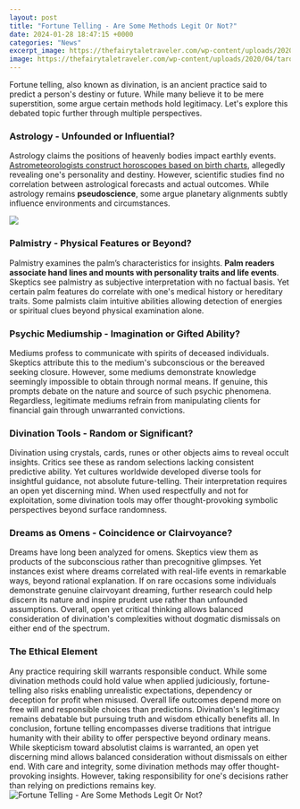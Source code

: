 ```yaml
---
layout: post
title: "Fortune Telling - Are Some Methods Legit Or Not?"
date: 2024-01-28 18:47:15 +0000
categories: "News"
excerpt_image: https://thefairytaletraveler.com/wp-content/uploads/2020/04/tarot-2114403_1280.jpg
image: https://thefairytaletraveler.com/wp-content/uploads/2020/04/tarot-2114403_1280.jpg
---
```


Fortune telling, also known as divination, is an ancient practice said to predict a person's destiny or future. While many believe it to be mere superstition, some argue certain methods hold legitimacy. Let's explore this debated topic further through multiple perspectives.
### Astrology - Unfounded or Influential?
Astrology claims the positions of heavenly bodies impact earthly events. [Astrometeorologists construct horoscopes based on birth charts](https://store.fi.io.vn/xmas-holiday-funny-santa-shetland-sheepdog-christmas-tree-2), allegedly revealing one's personality and destiny. However, scientific studies find no correlation between astrological forecasts and actual outcomes. While astrology remains **pseudoscience**, some argue planetary alignments subtly influence environments and circumstances.

![](https://i1.wp.com/www.wishbonix.com/wp-content/uploads/2020/02/fortune-telling.jpg?fit=940%2C788&amp;ssl=1)
### Palmistry - Physical Features or Beyond? 
Palmistry examines the palm’s characteristics for insights. **Palm readers associate hand lines and mounts with personality traits and life events**. Skeptics see palmistry as subjective interpretation with no factual basis. Yet certain palm features do correlate with one's medical history or hereditary traits. Some palmists claim intuitive abilities allowing detection of energies or spiritual clues beyond physical examination alone.
### Psychic Mediumship - Imagination or Gifted Ability?
Mediums profess to communicate with spirits of deceased individuals. Skeptics attribute this to the medium's subconscious or the bereaved seeking closure. However, some mediums demonstrate knowledge seemingly impossible to obtain through normal means. If genuine, this prompts debate on the nature and source of such psychic phenomena. Regardless, legitimate mediums refrain from manipulating clients for financial gain through unwarranted convictions.  
### Divination Tools - Random or Significant?
Divination using crystals, cards, runes or other objects aims to reveal occult insights. Critics see these as random selections lacking consistent predictive ability. Yet cultures worldwide developed diverse tools for insightful guidance, not absolute future-telling. Their interpretation requires an open yet discerning mind. When used respectfully and not for exploitation, some divination tools may offer thought-provoking symbolic perspectives beyond surface randomness.
### Dreams as Omens - Coincidence or Clairvoyance? 
Dreams have long been analyzed for omens. Skeptics view them as products of the subconscious rather than precognitive glimpses. Yet instances exist where dreams correlated with real-life events in remarkable ways, beyond rational explanation. If on rare occasions some individuals demonstrate genuine clairvoyant dreaming, further research could help discern its nature and inspire prudent use rather than unfounded assumptions. Overall, open yet critical thinking allows balanced consideration of divination's complexities without dogmatic dismissals on either end of the spectrum.
### The Ethical Element  
Any practice requiring skill warrants responsible conduct. While some divination methods could hold value when applied judiciously, fortune-telling also risks enabling unrealistic expectations, dependency or deception for profit when misused. Overall life outcomes depend more on free will and responsible choices than predictions. Divination's legitimacy remains debatable but pursuing truth and wisdom ethically benefits all.
In conclusion, fortune telling encompasses diverse traditions that intrigue humanity with their ability to offer perspective beyond ordinary means. While skepticism toward absolutist claims is warranted, an open yet discerning mind allows balanced consideration without dismissals on either end. With care and integrity, some divination methods may offer thought-provoking insights. However, taking responsibility for one's decisions rather than relying on predictions remains key.
![Fortune Telling - Are Some Methods Legit Or Not?](https://thefairytaletraveler.com/wp-content/uploads/2020/04/tarot-2114403_1280.jpg)